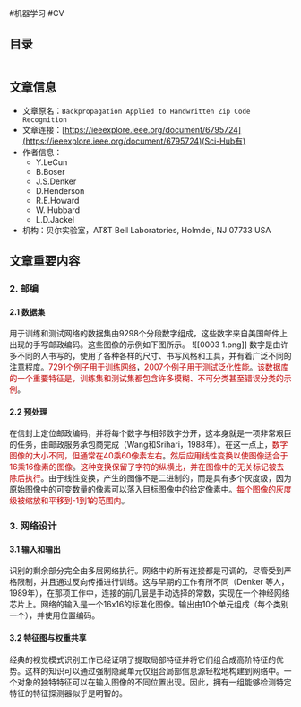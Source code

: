 #机器学习 #CV

## 目录

```toc
```

## 文章信息

- 文章原名：`Backpropagation Applied to Handwritten Zip Code Recognition` 
- 文章连接：[https://ieeexplore.ieee.org/document/6795724](https://ieeexplore.ieee.org/document/6795724)(Sci-Hub有)
- 作者信息：
	- Y.LeCun
	- B.Boser  
	- J.S.Denker  
	- D.Henderson  
	- R.E.Howard  
	- W. Hubbard  
	- L.D.Jackel  
 - 机构：贝尔实验室，AT&T Bell Laboratories, Holmdei, NJ 07733 USA

## 文章重要内容

### 2. 邮编

#### 2.1 数据集

用于训练和测试网络的数据集由9298个分段数字组成，这些数字来自美国邮件上出现的手写邮政编码。这些图像的示例如下图所示。
![[0003 1.png]]
数字是由许多不同的人书写的，使用了各种各样的尺寸、书写风格和工具，并有着广泛不同的注意程度。<font color="#c00000">7291个例子用于训练网络</font>，<font color="#c00000">2007个例子用于测试泛化性能</font>。<font color="#c00000">该数据库的一个重要特征是，训练集和测试集都包含许多模糊、不可分类甚至错误分类的示例</font>。

#### 2.2 预处理

在信封上定位邮政编码，并将每个数字与相邻数字分开，这本身就是一项非常艰巨的任务，由邮政服务承包商完成（Wang和Srihari，1988年）。在这一点上，<font color="#c00000">数字图像的大小不同，但通常在40乘60像素左右</font>。<font color="#c00000">然后应用线性变换以使图像适合于16乘16像素的图像</font>。<font color="#c00000">这种变换保留了字符的纵横比，并在图像中的无关标记被去除后执行</font>。由于线性变换，产生的图像不是二进制的，而是具有多个灰度级，因为原始图像中的可变数量的像素可以落入目标图像中的给定像素中。<font color="#c00000">每个图像的灰度级被缩放和平移到-1到1的范围内</font>。

### 3. 网络设计

#### 3.1 输入和输出
  
识别的剩余部分完全由多层网络执行。网络中的所有连接都是可调的，尽管受到严格限制，并且通过反向传播进行训练。这与早期的工作有所不同（Denker 等人，1989年），在那项工作中，连接的前几层是手动选择的常数，实现在一个神经网络芯片上。网络的输入是一个16x16的标准化图像。输出由10个单元组成（每个类别一个），并使用位置编码。

#### 3.2 特征图与权重共享

经典的视觉模式识别工作已经证明了提取局部特征并将它们组合成高阶特征的优势。这样的知识可以通过强制隐藏单元仅组合局部信息源轻松地构建到网络中。一个对象的独特特征可以在输入图像的不同位置出现。因此，拥有一组能够检测特定特征的特征探测器似乎是明智的。


